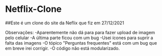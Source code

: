 # Netflix-Clone
##Este é um clone do site da Neflix que fiz em 27/12/2021


Observações:
-Aparentemente não dá para para fazer upload de imagem pelo celular
-A última parte ficou com um bug 
-Usei ícones para suprir a falta das imagens
-O tópico "Perguntas frequentes" está com um bug que em breve irei corrigir.
-O código não está modularizado.
